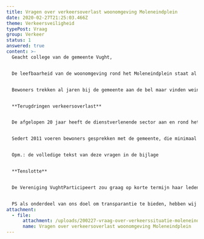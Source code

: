 ```yaml
---
title: Vragen over verkeersoverlast woonomgeving Moleneindplein
date: 2020-02-27T21:25:03.466Z
theme: Verkeersveiligheid
typePost: Vraag
group: Verkeer
status: 1
answered: true
content: >-
  Geacht college van de gemeente Vught,


  De leefbaarheid van de woonomgeving rond het Moleneindplein staat al vele jaren onder druk. Het grootste probleem is de forse verkeerstoename en de parkeeroverlast, veroorzaakt door de groei van de lokale dienstverlenende sector met winkels, zorgvoorzieningen en een school. De veiligheid voor bewoners en zelfs de bereikbaarheid voor hulpdiensten is in het geding.


  Bewoners trekken al jaren bij de gemeente aan de bel maar vinden weinig gehoor. Ze worden onvoldoende geïnformeerd, naar huis gestuurd met lege beloften en niet betrokken bij maatregelen.


  **Terugdringen verkeersoverlast** 


  De afgelopen 20 jaar heeft de dienstverlenende sector aan en rond het Moleneindplein een flinke groei doorgemaakt in de vorm van winkels en diverse voorzieningen zoals een gezondheidscentrum, een fysiotherapiepraktijk en een school. Dit betekent een forse toename van het gemotoriseerd verkeer in de omringende woonwijk vanwege winkelend publiek, bevoorradend vrachtverkeer, bezoekers van de zorgvoorzieningen en ouders die hun schoolgaande kinderen wegbrengen. Op sommige momenten is het zo druk dat bewoners zelf hun straat niet kunnen uitrijden.


  Sedert 2011 voeren bewoners gesprekken met de gemeente, die minimaal één verkeersmeting heeft laten uitvoeren. Daarin is onder andere het parkeergedrag geturfd. In tegenstelling tot de toezegging indertijd, zijn de uitslagen van deze meting nooit openbaar gemaakt.


  Opm.: de volledige tekst van deze vragen in de bijlage


  **Tenslotte**


  De Vereniging VughtParticipeert zou graag op korte termijn haar leden over uw antwoorden willen informeren. Wij nemen aan dat ook u de noodzaak ziet de inwoners van Vught zo snel mogelijk te informeren. Om die reden zouden wij het op prijs stellen uw antwoorden binnen 3 weken te mogen ontvangen.


  PS als onderdeel van ons doel om transparantie te bieden, hebben wij deze brief ook op onze website www.vughtparticipeert.nl geplaatst. Uw antwoorden zullen daar ook worden gepubliceerd.
attachment:
  - file:
      attachment: /uploads/200227-vraag-over-verkeerssituatie-moleneindstraat-.pdf
      name: Vragen over verkeersoverlast woonomgeving Moleneindplein
---
```


